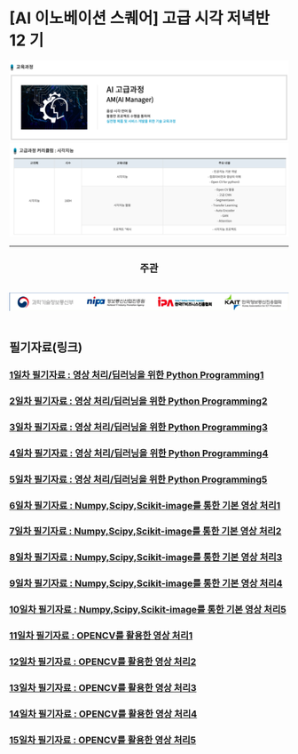 # [AI 이노베이션 스퀘어] 고급 시각 저녁반 12 기

<img src='img/basic.png' />

<img src='img/table.png' />

---
<div align="center">
  <h2 style='font-weight: bold; font-size:18px;'>주관</h2>
  <a href='https://www.msit.go.kr/web/main/main.do'>
  </a>
  &nbsp;&nbsp;&nbsp;
  <a href='https://ai.koipa.or.kr/'>
    <img src='img/org.png' />
  </a>
</div>
<br/>


## 필기자료(링크)
 
### [1일차 필기자료 : 영상 처리/딥러닝을 위한 Python Programming1]()
### [2일차 필기자료 : 영상 처리/딥러닝을 위한 Python Programming2]()
### [3일차 필기자료 : 영상 처리/딥러닝을 위한 Python Programming3]()
### [4일차 필기자료 : 영상 처리/딥러닝을 위한 Python Programming4]()
### [5일차 필기자료 : 영상 처리/딥러닝을 위한 Python Programming5]()
### [6일차 필기자료 : Numpy,Scipy,Scikit-image를 통한 기본 영상 처리1]()
### [7일차 필기자료 : Numpy,Scipy,Scikit-image를 통한 기본 영상 처리2]()
### [8일차 필기자료 : Numpy,Scipy,Scikit-image를 통한 기본 영상 처리3]()
### [9일차 필기자료 : Numpy,Scipy,Scikit-image를 통한 기본 영상 처리4]()
### [10일차 필기자료 : Numpy,Scipy,Scikit-image를 통한 기본 영상 처리5]()
### [11일차 필기자료 : OPENCV를 활용한 영상 처리1]()
### [12일차 필기자료 : OPENCV를 활용한 영상 처리2]()
### [13일차 필기자료 : OPENCV를 활용한 영상 처리3]()
### [14일차 필기자료 : OPENCV를 활용한 영상 처리4]()
### [15일차 필기자료 : OPENCV를 활용한 영상 처리5]()
